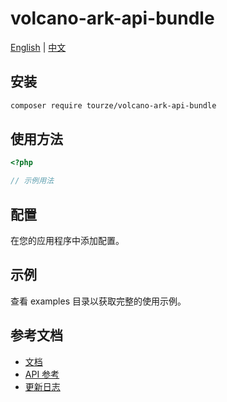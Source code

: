 # volcano-ark-api-bundle

[English](README.md) | [中文](README.zh-CN.md)



## 安装

```bash
composer require tourze/volcano-ark-api-bundle
```

## 使用方法

```php
<?php

// 示例用法
```

## 配置

在您的应用程序中添加配置。

## 示例

查看 examples 目录以获取完整的使用示例。

## 参考文档

- [文档](docs/)
- [API 参考](docs/api.md)
- [更新日志](CHANGELOG.md)
